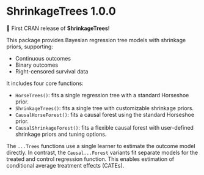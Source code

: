 # ShrinkageTrees 1.0.0

🎉 First CRAN release of **ShrinkageTrees**!

This package provides Bayesian regression tree models with shrinkage priors, supporting:
- Continuous outcomes
- Binary outcomes
- Right-censored survival data

It includes four core functions:
- `HorseTrees()`: fits a single regression tree with a standard Horseshoe prior.
- `ShrinkageTrees()`: fits a single tree with customizable shrinkage priors.
- `CausalHorseForest()`: fits a causal forest using the standard Horseshoe prior.
- `CausalShrinkageForest()`: fits a flexible causal forest with user-defined shrinkage priors and tuning options.

The `...Trees` functions use a single learner to estimate the outcome model directly. In contrast, the `Causal...Forest` variants fit separate models for the treated and control regression function. This enables estimation of conditional average treatment effects (CATEs).
